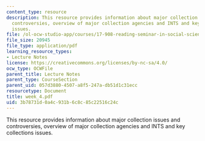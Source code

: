 ```yaml
---
content_type: resource
description: This resource provides information about major collection issues and
  controversies, overview of major collection agencies and INTS and key collections
  issues.
file: /ol-ocw-studio-app/courses/17-908-reading-seminar-in-social-science-intelligence-and-national-security-fall-2005/3b78731d0a4c931b6c8c85c22516c24c_week_4.pdf
file_size: 20945
file_type: application/pdf
learning_resource_types:
- Lecture Notes
license: https://creativecommons.org/licenses/by-nc-sa/4.0/
ocw_type: OCWFile
parent_title: Lecture Notes
parent_type: CourseSection
parent_uid: 057d3880-4507-a8f5-247a-db51d1c31ecc
resourcetype: Document
title: week_4.pdf
uid: 3b78731d-0a4c-931b-6c8c-85c22516c24c
---
```

This resource provides information about major collection issues and controversies, overview of major collection agencies and INTS and key collections issues.